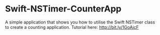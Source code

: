 Swift-NSTimer-CounterApp
========================
A simple application that shows you how to utilise the Swift NSTimer class to create a counting application. Tutorial here: http://bit.ly/1GoAicF
